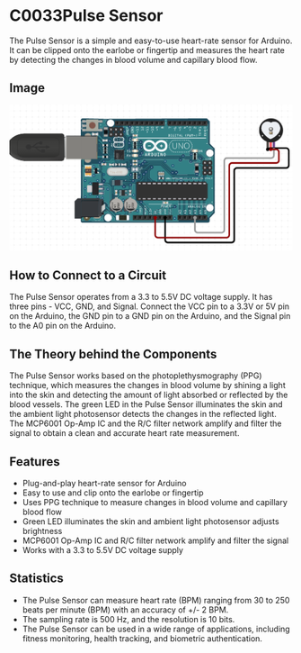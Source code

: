 # C0033Pulse Sensor

The Pulse Sensor is a simple and easy-to-use heart-rate sensor for Arduino. It can be clipped onto the earlobe or fingertip and measures the heart rate by detecting the changes in blood volume and capillary blood flow.

## Image

![IMG](IMG/IMG.png)

## How to Connect to a Circuit

The Pulse Sensor operates from a 3.3 to 5.5V DC voltage supply. It has three pins - VCC, GND, and Signal. Connect the VCC pin to a 3.3V or 5V pin on the Arduino, the GND pin to a GND pin on the Arduino, and the Signal pin to the A0 pin on the Arduino.

## The Theory behind the Components

The Pulse Sensor works based on the photoplethysmography (PPG) technique, which measures the changes in blood volume by shining a light into the skin and detecting the amount of light absorbed or reflected by the blood vessels. The green LED in the Pulse Sensor illuminates the skin and the ambient light photosensor detects the changes in the reflected light. The MCP6001 Op-Amp IC and the R/C filter network amplify and filter the signal to obtain a clean and accurate heart rate measurement.

## Features

- Plug-and-play heart-rate sensor for Arduino
- Easy to use and clip onto the earlobe or fingertip
- Uses PPG technique to measure changes in blood volume and capillary blood flow
- Green LED illuminates the skin and ambient light photosensor adjusts brightness
- MCP6001 Op-Amp IC and R/C filter network amplify and filter the signal
- Works with a 3.3 to 5.5V DC voltage supply

## Statistics

- The Pulse Sensor can measure heart rate (BPM) ranging from 30 to 250 beats per minute (BPM) with an accuracy of +/- 2 BPM.
- The sampling rate is 500 Hz, and the resolution is 10 bits.
- The Pulse Sensor can be used in a wide range of applications, including fitness monitoring, health tracking, and biometric authentication.
